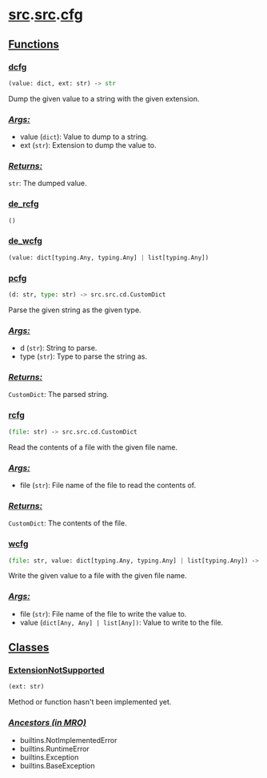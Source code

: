 # **[src](../index.md).[src](../src.md).[cfg](cfg.md)**

<h2><b><a href="#func" id="func">Functions</a></b></h2>

<h3><b><a href="#func-dcfg" id="func-dcfg">dcfg</a></b></h3>

```python
(value: dict, ext: str) ‑> str
```

Dump the given value to a string with the given extension.

<h3><b><i><a href="#func-dcfg-args" id="func-dcfg-args">Args:</a></i></b></h3>

- value (`dict`): Value to dump to a string.
- ext (`str`): Extension to dump the value to.

<h3><b><i><a href="#func-dcfg-returns" id="func-dcfg-returns">Returns:</a></i></b></h3>

`str`: The dumped value.

<h3><b><a href="#func-de_rcfg" id="func-de_rcfg">de_rcfg</a></b></h3>

```python
()
```

<h3><b><a href="#func-de_wcfg" id="func-de_wcfg">de_wcfg</a></b></h3>

```python
(value: dict[typing.Any, typing.Any] | list[typing.Any])
```

<h3><b><a href="#func-pcfg" id="func-pcfg">pcfg</a></b></h3>

```python
(d: str, type: str) ‑> src.src.cd.CustomDict
```

Parse the given string as the given type.

<h3><b><i><a href="#func-pcfg-args" id="func-pcfg-args">Args:</a></i></b></h3>

- d (`str`): String to parse.
- type (`str`): Type to parse the string as.

<h3><b><i><a href="#func-pcfg-returns" id="func-pcfg-returns">Returns:</a></i></b></h3>

`CustomDict`: The parsed string.

<h3><b><a href="#func-rcfg" id="func-rcfg">rcfg</a></b></h3>

```python
(file: str) ‑> src.src.cd.CustomDict
```

Read the contents of a file with the given file name.

<h3><b><i><a href="#func-rcfg-args" id="func-rcfg-args">Args:</a></i></b></h3>

- file (`str`): File name of the file to read the contents of.

<h3><b><i><a href="#func-rcfg-returns" id="func-rcfg-returns">Returns:</a></i></b></h3>

`CustomDict`: The contents of the file.

<h3><b><a href="#func-wcfg" id="func-wcfg">wcfg</a></b></h3>

```python
(file: str, value: dict[typing.Any, typing.Any] | list[typing.Any]) ‑> None
```

Write the given value to a file with the given file name.

<h3><b><i><a href="#func-wcfg-args" id="func-wcfg-args">Args:</a></i></b></h3>

- file (`str`): File name of the file to write the value to.
- value (`dict[Any, Any] | list[Any])`: Value to write to the file.

<h2><b><a href="#class" id="class">Classes</a></b></h2>

<h3><b><a href="#class-ExtensionNotSupported" id="class-ExtensionNotSupported">ExtensionNotSupported</a></b></h3>

```python
(ext: str)
```

Method or function hasn't been implemented yet.

<h3><b><i><a href="#class-ExtensionNotSupported-mro" id="class-ExtensionNotSupported-mro">Ancestors (in MRO)</a></i></b></h3>

- builtins.NotImplementedError
- builtins.RuntimeError
- builtins.Exception
- builtins.BaseException
